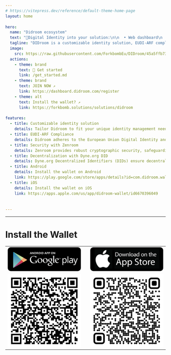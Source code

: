 ```yaml
---
# https://vitepress.dev/reference/default-theme-home-page
layout: home

hero:
  name: "Didroom ecosystem"
  text: "🔌Digital Identity into your solution:\n\n  • Web dashboard\n  • Microservices\n  • Android/iOS apps\n\n"
  tagline: "DIDroom is a customizable identity solution, EUDI-ARF compliant, and built with security and decentralization in mind.\nRuns: ☁️SaaS, 🏭On-Premises, 🛠mixed\n\n"
  image:
    src: https://raw.githubusercontent.com/ForkbombEu/DIDroom/45a5ffb737d81c33449bf2d394627a88ddbfc1d0/images/didroom_logo_emblem.svg
  actions:
    - theme: brand
      text: 🏁 Get started
      link: /get_started.md
    - theme: brand
      text: JOIN NOW ↗
      link: https://dashboard.didroom.com/register
    - theme: alt 
      text: Install the wallet? ↗
      link: https://forkbomb.solutions/solutions/didroom

features:
  - title: Customizable identity solution
    details: Tailor Didroom to fit your unique identity management needs, ensuring seamless integration into your existing infrastructure.
  - title: EUDI-ARF Compliance
    details: Didroom adheres to the European Union Digital Identity and Attribute (EUDI-ARF) framework, ensuring compliance with regulatory standards and data protection laws.
  - title: Security with Zenroom
    details: Zenroom provides robust cryptographic security, safeguarding sensitive data and ensuring secure transactions.
  - title: Decentralization with Dyne.org DID
    details: Dyne.org Decentralized Identifiers (DIDs) ensure decentralized and tamper-resistant identity management, enhancing privacy and control over personal data.
  - title: Android 
    details: Install the wallet on Android 
    link: https://play.google.com/store/apps/details?id=com.didroom.wallet
  - title: iOS 
    details: Install the wallet on iOS
    link: https://apps.apple.com/us/app/didroom-wallet/id6670396049


---
```

-----------------

# Install the Wallet

|  | |         |  
|--|--|--|
|<a href="https://play.google.com/store/apps/details?id=com.didroom.wallet"><img src="./guides/images/wallet/android-store.png" alt="android" width="300"/></a> | | <a href="https://apps.apple.com/us/app/didroom-wallet/id6670396049"><img src="./guides/images/wallet/ios-store.png" alt="iOS" width="300"/></a>|
|<img src="./guides/images/wallet/wallet-android-qr.png" alt="android-qr" width="300"/> | | <img src="./guides/images/wallet/wallet-ios-store.png" alt="ios-qr" width="300"/> | 
